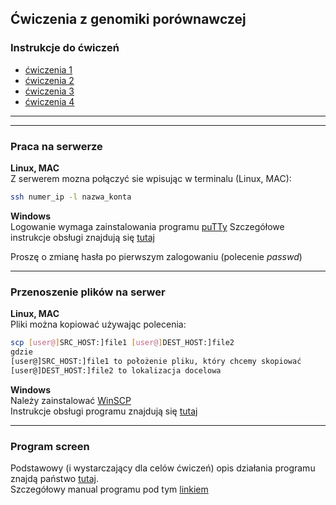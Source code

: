 ## Ćwiczenia z genomiki porównawczej  

### Instrukcje do ćwiczeń
 * [ćwiczenia 1](https://github.com/genomika-2020/genomika/blob/master/cwiczenia1/Instrukcje1.md)
 * [ćwiczenia 2](https://github.com/genomika-2020/genomika/blob/master/cwiczenia2/instrukcje2.md)
 * [ćwiczenia 3](https://github.com/genomika-2020/genomika/blob/master/cwiczenia3/Instrukcje3.md)
 * [ćwiczenia 4]()
   
***
***
### Praca na serwerze
**Linux, MAC**  
Z serwerem mozna połączyć sie wpisując w terminalu (Linux, MAC):  
```bash
ssh numer_ip -l nazwa_konta
```  

**Windows**   
Logowanie wymaga zainstalowania programu [puTTy](https://www.chiark.greenend.org.uk/~sgtatham/putty/latest.html) 
Szczegółowe instrukcje obsługi znajdują się [tutaj](https://the.earth.li/~sgtatham/putty/0.73/puttydoc.txt)  

Proszę o zmianę hasła po pierwszym zalogowaniu (polecenie *passwd*)  

***

### Przenoszenie plików na serwer  
**Linux, MAC**  
Pliki można kopiować używając polecenia:
```bash
scp [user@]SRC_HOST:]file1 [user@]DEST_HOST:]file2
gdzie
[user@]SRC_HOST:]file1 to położenie pliku, który chcemy skopiować
[user@]DEST_HOST:]file2 to lokalizacja docelowa  
```
**Windows**   
Należy zainstalować [WinSCP](https://winscp.net/eng/download.php)  
Instrukcje obsługi programu znajdują się [tutaj](https://winscp.net/eng/docs/getting_started)  

***
### Program screen  
Podstawowy (i wystarczający dla celów ćwiczeń) opis działania programu znajdą państwo [tutaj](http://www.blog.hnatyszyn.pl/2016/03/screen-czyli-wirtualny-terminal/).  
Szczegółowy manual programu pod tym [linkiem](https://www.gnu.org/software/screen/manual/screen.html)

